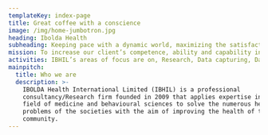 ```yaml
---
templateKey: index-page
title: Great coffee with a conscience
image: /img/home-jumbotron.jpg
heading: Ibolda Health
subheading: Keeping pace with a dynamic world, maximizing the satisfaction of our clients at all times
mission: To increase our client’s competence, ability and capability in Research, Data capturing, processing and Monitoring and Evaluation of projects through innovative and participatory based approaches. In our mission we define clients to include; individuals, organizations, and communities, while innovative and participatory based approaches imply demand driven, sensitive and a mix of value-added initiatives.
activities: IBHIL’s areas of focus are on, Research, Data capturing, Data collection and Analysis, Independent Verification Agent, Capacity Building/Training, Medical Mission/Outreaches,  Monitoring and Evaluation services on health issues like Neonatal and child health, maternal health, reproductive and sexual health, health system strengthening, policy and strategy, advocacy for uptake of services and disease prevention. 
mainpitch:
  title: Who we are
  description: >-
    IBOLDA Health International Limited (IBHIL) is a professional
    consultancy/Research firm founded in 2009 that applies expertise in the
    field of medicine and behavioural sciences to solve the numerous health
    problems of the societies with the aim of improving the health of the
    community.
---
```

